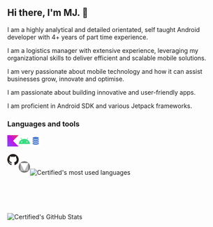 ## Hi there, I'm MJ. 👋

I am a highly analytical and detailed orientated, self taught Android developer with 4+ years of part time experience.

I am a logistics manager with extensive experience, leveraging my organizational skills to deliver efficient and scalable mobile solutions. 

I am very passionate about mobile technology and how it can assist businesses grow, innovate and optimise.

I am passionate about building innovative and user-friendly apps.

I am proficient in Android SDK and various Jetpack frameworks.

<!-- ### Connect with me:
<img align="left" alt="MJ Jacobs | LinkedIn" width="22px" src="https://cdn.jsdelivr.net/npm/simple-icons@v3/icons/linkedin.svg" /> [linkedin]
-->

<!--
**MJJacobs01/MJJacobs01** is a ✨ _special_ ✨ repository because its `README.md` (this file) appears on your GitHub profile.

Here are some ideas to get you started:

- 🔭 I’m currently working on ...
- 🌱 I’m currently learning ...
- 👯 I’m looking to collaborate on ...
- 🤔 I’m looking for help with ...
- 💬 Ask me about ...
- 📫 How to reach me: ...
- 😄 Pronouns: ...
- ⚡ Fun fact: ...
-->

### Languages and tools

<img align="left" alt="Kotlin" width="26px" src="https://raw.githubusercontent.com/github/explore/80688e429a7d4ef2fca1e82350fe8e3517d3494d/topics/kotlin/kotlin.png" />
<img align="center" alt="SQL" width="26px" src="https://raw.githubusercontent.com/github/explore/80688e429a7d4ef2fca1e82350fe8e3517d3494d/topics/sql/sql.png" />
<img align="left" alt="Android" width="26px" src="https://raw.githubusercontent.com/github/explore/80688e429a7d4ef2fca1e82350fe8e3517d3494d/topics/android/android.png" />
<br />
<br />
<img align="left" alt="Github" width="26px" src="https://raw.githubusercontent.com/github/explore/89bdd9644f44d1b12180fd512b95574fe4c54617/topics/github-api/github-api.png" />
<br />
<img align="left" alt="Material Design" width="26px" src="https://raw.githubusercontent.com/github/explore/80688e429a7d4ef2fca1e82350fe8e3517d3494d/topics/material-design/material-design.png" />
<br />

<img align="left" src="https://github-readme-stats.vercel.app/api/top-langs?username=MJJacobs01&show_icons=true&hide_border=true" alt="Certified's most used languages"  />

<br />
<br />
<br />
<br />
<br />
<br />

<img align="left" src="https://github-readme-stats.vercel.app/api?username=MJJacobs01&show_icons=true&locale=en" alt="Certified's GitHub Stats" />

<!-- </details> -->
<br />
<!-- [linkedin]: https://www.linkedin.com/in/mj-jacobs-81bb2754/ -->







